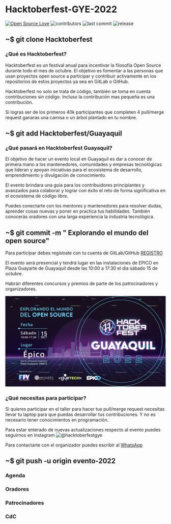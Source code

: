 # Hacktoberfest-GYE-2022

[![Open Source Love](https://badges.frapsoft.com/os/v1/open-source.svg?v=102)](https://github.com/ellerbrock/open-source-badge/)
![contributors](https://img.shields.io/github/contributors/FunPythonEC/Hacktoberfest-GYE-2022?style=plastic)
![last commit](https://img.shields.io/github/last-commit/FunPythonEC/Hacktoberfest-GYE-2022?style=plastic)
![release](https://img.shields.io/github/v/release/FunPythonEC/Hacktoberfest-GYE-2022)

<!-- ## ~$ git init -->

## ~$ git clone Hacktoberfest

### ¿Qué es Hacktoberfest?

Hacktoberfest es un festival anual para incentivar la filosofía Open Source durante todo el mes de octubre. El objetivo es fomentar a las personas que usan proyectos open source a participar y contribuir activamente en los repositorios de estos proyectos ya sea en GitLab o GitHub.

Hacktoberfest no solo se trata de código, también se toma en cuenta contribuciones sin código. Incluso la contribución mas pequeña es una contribución.

Si logras ser de los primeros 40k participantes que completen 4 pull/merge request ganaras una camisa o un árbol plantado en tu nombre.

## ~$ git add Hacktoberfest/Guayaquil

### ¿Qué pasará en Hacktoberfest Guayaquil?

El objetivo de hacer un evento local en Guayaquil es dar a conocer de primera mano a los mantenedores, comunidades y empresas tecnológicas que lideran y apoyan iniciativas para el ecosistema de desarrollo, emprendimiento y divulgación de conocimiento.

El evento brindara una guía para los contribuidores principiantes y avanzados para colaborar y lograr con éxito el reto de forma significativa en el ecosistema de código libre.

Puedes conectarte con los mentores y mantenedores para resolver dudas, aprender cosas nuevas y poner en practica tus habilidades. También conocerás oradores con una larga experiencia la industria tecnológica.

## ~$ git commit -m " Explorando el mundo del open source"

Para participar debes regístrate con tu cuenta de GitLab/GitHub [REGISTRO](https://Hacktoberfest.com/)

El evento será presencial y tendrá lugar en las instalaciones de EPICO en Plaza Guayarte de Guayaquil desde las 10:00 a 17:30 el dia sábado 15 de octubre.

Habrán diferentes concursos y premios de parte de los patrocinadores y organizadores.

![flyer-hack-gye-2022](media/artes-Hacktober-tw.png)

### ¿Qué necesitas para participar?

Si quieres participar en el taller para hacer tus pull/merge request necesitas llevar tu laptop para que puedas desarrollar tus contribuciones. Y no es necesario tener conocimientos en programación.

Para estar enterado de nuevas actualizaciones respecto al evento puedes seguirnos en instagram
![@hacktoberfestgye](https://www.instagram.com/hacktoberfestgye/)

Para contactarte con el organizador puedes escribir al [WhatsApp](https://wa.me/message/AAI3OELJXGBII1)

## ~$ git push -u origin evento-2022

### Agenda

### Oradores

### Patrocinadores

### CdC
